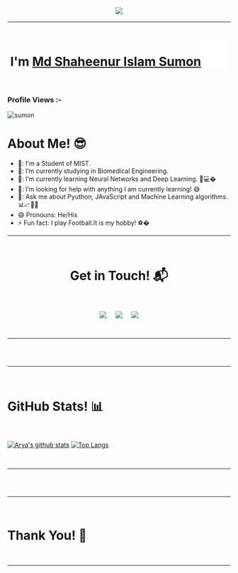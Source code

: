 <p align="center">
  <img src="https://scontent.fdac27-1.fna.fbcdn.net/v/t1.6435-9/83825299_2765182303765037_3138656267627659264_n.jpg?_nc_cat=107&ccb=1-5&_nc_sid=174925&_nc_eui2=AeHvNgT4i1PzS8bu3vBQosIU6aXyTgygdz7ppfJODKB3Pls_UcX3KiWmA0dHecuKKp2DXp_y4oAzEBcM6eHfIdJ8&_nc_ohc=eepHDsGzHZwAX8zrvfl&_nc_ht=scontent.fdac27-1.fna&oh=00_AT_ScPGrf6y4Hv4NAIHt4Xk354Ks6JBXeOJcm9fwvMQPBA&oe=6220F38F" height="230"/>
</p>
<hr>
<h1 align="center">I'm <a href="https://github.com/sumon3255">Md Shaheenur Islam Sumon<a><img src="https://github.com/Kathryn-Jie/Kathryn-Jie/blob/main/wave.gif" width="60px"/></h1>
<Br>
  
<p align="right"> <h3>Profile Views :-</h3> <img src="https://komarev.com/ghpvc/?username=sumon3255-pw&label=Profile%20views&color=0e75b6&style=flat"
    alt="sumon" /> 
  </p>

<h1>About Me! 😎</h1>

- 🏫: I'm a Student of MIST.
- 🔭: I’m currently studying in Biomedical Engineering.
- 🌱: I’m currently learning Neural Networks and Deep Learning. 🧠💻�
- 🤔: I’m looking for help with anything I am currently learning! 😅
- 💬: Ask me about Pyuthon, JAvaScript and Machine Learning algorithms. 📊📈🤖🧠
- 😄  Pronouns: He/His
- ⚡  Fun fact: I play Football.It is my hobby! ⚽�
  
<hr>
<Br>
<h1 align="center">Get in Touch! 📬</h1>
<Br>
<p align="center">
<a href="https://www.linkedin.com/in/md-shaheenur-islam-sumon-459463188/" target="blank"><img align="center" style="height:40px;" src="https://cdn-icons-png.flaticon.com/512/174/174857.png" /></a> &nbsp;&nbsp;&nbsp;  <a href="sumon3455.ms@gmail.com" target="blank"><img align="center"  style="height:40px;" src="https://logos-world.net/wp-content/uploads/2020/11/Gmail-Logo.png" /></a>    &nbsp;&nbsp;&nbsp;       <a href="https://www.facebook.com/profile.php?id=100008198828925" target="blank"><img align="center"  style="height:40px;" src="https://westwind.org/wp-content/uploads/2018/11/facebook-logo-png.png" /></a>
</p>
  
<Br>
<hr>
<Br>

<Br>
<hr>
<Br>
<h1>GitHub Stats! 📊</h1>
<Br>
  
[![Arya's github stats](https://github-readme-stats.vercel.app/api?username=sumon3255&show_icons=true&theme=merko)](https://github.com/sumon3255/github-readme-stats) [![Top Langs](https://github-readme-stats.vercel.app/api/top-langs/?username=sumon3255&layout=compact&theme=merko)](https://github.com/sumon3255/github-readme-stats)

 
<Br>
<hr>
<Br>

<Br>
<hr>
<Br>
<h1>Thank You! 🤵 </h1>
<Br>

------
  

